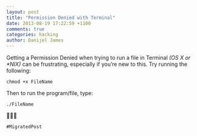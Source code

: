 ```yaml
---
layout: post
title: "Permission Denied with Terminal"
date: 2013-08-19 17:22:59 +1100
comments: true
categories: hacking
author: Danijel James
---
```

Getting a Permission Denied when trying to run a file in Terminal _(OS X or *NIX)_ can be frustrating, especially if you’re new to this. Try running the following:

    chmod +x FileName

Then to run the program/file, type:

    ./FileName

🍐🍐🍐

`#MigratedPost`
